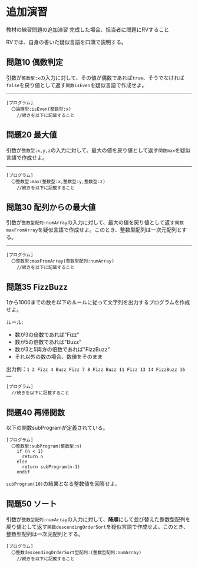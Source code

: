 # 追加演習

教材の練習問題の追加演習
完成した場合、担当者に問題にRVすること

RVでは、自身の書いた疑似言語を口頭で説明する。
<div style="page-break-before:always"></div>

## 問題10 偶数判定
引数が`整数型:x`の入力に対して、その値が偶数であれば`true`、そうでなければ`false`を戻り値として返す`関数isEven`を疑似言語で作成せよ。

---

```
[プログラム]
  〇論理型:isEven(整数型:x)
    //続きを以下に記載すること
```


<div style="page-break-before:always"></div>


## 問題20 最大値

引数が`整数型:x,y,z`の入力に対して、最大の値を戻り値として返す`関数max`を疑似言語で作成せよ。

---

```
[プログラム]
  〇整数型:max(整数型:x,整数型:y,整数型:z)
    //続きを以下に記載すること
```

<div style="page-break-before:always"></div>


## 問題30 配列からの最大値

引数が`整数型配列:numArray`の入力に対して、最大の値を戻り値として返す`関数maxFromArray`を疑似言語で作成せよ。このとき、整数型配列は一次元配列とする。

---

```
[プログラム]
  〇整数型:maxFromArray(整数型配列:numArray)
    //続きを以下に記載すること
```

<div style="page-break-before:always"></div>


## 問題35 FizzBuzz

1から1000までの数を以下のルールに従って文字列を出力するプログラムを作成せよ。

ルール:
- 数が3の倍数であれば"Fizz"
- 数が5の倍数であれば"Buzz"
- 数が3と5両方の倍数であれば"FizzBuzz"
- それ以外の数の場合、数値をそのまま

出力例：`1 2 Fizz 4 Buzz Fizz 7 8 Fizz Buzz 11 Fizz 13 14 FizzBuzz 16 …… `

```
[プログラム]
  //続きを以下に記載すること
```

<div style="page-break-before:always"></div>



## 問題40 再帰関数

以下の関数subProgramが定義されている。
```
[プログラム]
  〇整数型:subProgram(整数型:n)
    if (n < 1)
      return n
    else
      return subProgram(n-1)
    endif
```

`subProgram(10)`の結果となる整数値を回答せよ。

<div style="page-break-before:always"></div>


## 問題50 ソート

引数が`整数型配列:numArray`の入力に対して、**降順**にして並び替えた整数型配列を戻り値として返す`関数descendingOrderSort`を疑似言語で作成せよ。このとき、整数型配列は一次元配列とする。

```
[プログラム]
  〇整数descendingOrderSort型配列:(整数型配列:numArray)
    //続きを以下に記載すること
```


<div style="page-break-before:always"></div>
